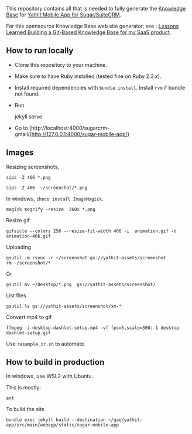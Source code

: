 This repository contains all that is needed to fully generate the [Knowledge Base](https://www.yathit.com/sugar-mobile-app/overview.html) for [Yathit Mobile App for Sugar/SuiteCRM](https://www.yathit.com/suitecrm-mobile-app/index.html).

For this opensource Knowledge Base web site generator, see : [Lessons Learned Building a Git-Based Knowledge Base for my SaaS product](https://www.wisecashhq.com/blog/lessons-learned-creating-a-git-based-knowledge-base-for-my-saas-product).


## How to run locally

* Clone this repository to your machine.
* Make sure to have Ruby installed (tested fine on Ruby 2.3.x).
* Install required dependencies with `bundle install`. Install `rvm` if bundle not found.
* Run 

    jekyll serve
    
* Go to [http://localhost:4000/sugarcrm-gmail/(http://127.0.0.1:4000/sugar-mobile-app/)

## Images

Resizing screenshots, 

    sips -Z 466 *.png

    sips -Z 466  ~/screenshot/*.png
    

In windows, `choco install ImageMagick`.

    magick mogrify -resize  360x *.png
    
Resize gif

    gifsicle --colors 256 --resize-fit-width 466 -i  animation.gif -o animation-466.gif      

Uploading

    gsutil -m rsync -r ~/screenshot gs://yathit-assets/screenshot
    rm ~/screenshot/*

Or

    gsutil mv ~/Desktop/*.png  gs://yathit-assets/screenshot/
    
List files

    gsutil ls gs://yathit-assets/screenshot/sm-*
    
Convert mp4 to gif 

    ffmpeg -i desktop-dashlet-setup.mp4 -vf fps=5,scale=360:-1 desktop-dashlet-setup.gif   
    
Use `resample_xr.sh` to automate.    

## How to build in production

In windows, use WSL2 with Ubuntu.

This is mostly:

    ant
    
To build the site    

    bundle exec jekyll build --destination ~/gae/yathit-app/src/main/webapp/static/sugar-mobile-app



